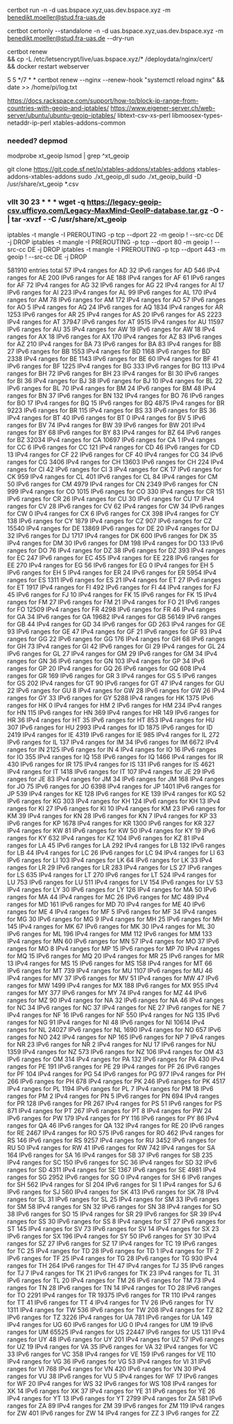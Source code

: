 certbot run -n -d uas.bspace.xyz,uas.dev.bspace.xyz  -m  benedikt.moeller@stud.fra-uas.de


certbot certonly --standalone -n -d uas.bspace.xyz,uas.dev.bspace.xyz  -m  benedikt.moeller@stud.fra-uas.de --dry-run 

certbot renew \
 && cp -L /etc/letsencrypt/live/uas.bspace.xyz/* /deploydata/nginx/cert/ \
 && docker restart webserver

 5 5 */7 * * certbot renew --nginx --renew-hook "systemctl reload nginx" && date >> /home/pi/log.txt

https://docs.rackspace.com/support/how-to/block-ip-range-from-countries-with-geoip-and-iptables/
https://www.eigener-server.ch/web-server/ubuntu/ubuntu-geoip-iptables/
libtext-csv-xs-perl libmoosex-types-netaddr-ip-perl
xtables-addons-common
### needed? depmod
modprobe xt_geoip
lsmod | grep ^xt_geoip

git clone https://git.code.sf.net/p/xtables-addons/xtables-addons xtables-addons-xtables-addons
sudo ./xt_geoip_dl
sudo ./xt_geoip_build -D /usr/share/xt_geoip *.csv
 ### vllt 30 23 * * * wget -q https://legacy-geoip-csv.ufficyo.com/Legacy-MaxMind-GeoIP-database.tar.gz -O - | tar -xvzf - -C /usr/share/xt_geoip

iptables -t mangle -I PREROUTING -p tcp --dport 22 -m geoip ! --src-cc DE -j DROP
iptables -t mangle -I PREROUTING -p tcp --dport 80 -m geoip ! --src-cc DE -j DROP
iptables -t mangle -I PREROUTING -p tcp --dport 443 -m geoip ! --src-cc DE -j DROP

581910 entries total
   57 IPv4 ranges for AD
   32 IPv6 ranges for AD
  546 IPv4 ranges for AE
  200 IPv6 ranges for AE
  188 IPv4 ranges for AF
   61 IPv6 ranges for AF
   72 IPv4 ranges for AG
   32 IPv6 ranges for AG
   22 IPv4 ranges for AI
   17 IPv6 ranges for AI
  223 IPv4 ranges for AL
   99 IPv6 ranges for AL
  170 IPv4 ranges for AM
   78 IPv6 ranges for AM
  172 IPv4 ranges for AO
   57 IPv6 ranges for AO
    5 IPv4 ranges for AQ
   24 IPv6 ranges for AQ
 1834 IPv4 ranges for AR
 1253 IPv6 ranges for AR
   25 IPv4 ranges for AS
   20 IPv6 ranges for AS
 2223 IPv4 ranges for AT
37947 IPv6 ranges for AT
 9515 IPv4 ranges for AU
11597 IPv6 ranges for AU
   35 IPv4 ranges for AW
   19 IPv6 ranges for AW
   18 IPv4 ranges for AX
   18 IPv6 ranges for AX
  170 IPv4 ranges for AZ
   83 IPv6 ranges for AZ
  210 IPv4 ranges for BA
   73 IPv6 ranges for BA
   83 IPv4 ranges for BB
   27 IPv6 ranges for BB
 1553 IPv4 ranges for BD
 1168 IPv6 ranges for BD
 2338 IPv4 ranges for BE
 1143 IPv6 ranges for BE
   60 IPv4 ranges for BF
   41 IPv6 ranges for BF
 1225 IPv4 ranges for BG
  333 IPv6 ranges for BG
  113 IPv4 ranges for BH
   72 IPv6 ranges for BH
   23 IPv4 ranges for BI
   30 IPv6 ranges for BI
   36 IPv4 ranges for BJ
   38 IPv6 ranges for BJ
   10 IPv4 ranges for BL
   22 IPv6 ranges for BL
   70 IPv4 ranges for BM
   24 IPv6 ranges for BM
   48 IPv4 ranges for BN
   37 IPv6 ranges for BN
  132 IPv4 ranges for BO
   76 IPv6 ranges for BO
   17 IPv4 ranges for BQ
   15 IPv6 ranges for BQ
 4875 IPv4 ranges for BR
 9223 IPv6 ranges for BR
  115 IPv4 ranges for BS
   33 IPv6 ranges for BS
   36 IPv4 ranges for BT
   40 IPv6 ranges for BT
    0 IPv4 ranges for BV
    5 IPv6 ranges for BV
   74 IPv4 ranges for BW
   39 IPv6 ranges for BW
  201 IPv4 ranges for BY
   68 IPv6 ranges for BY
   83 IPv4 ranges for BZ
   64 IPv6 ranges for BZ
32034 IPv4 ranges for CA
10697 IPv6 ranges for CA
    1 IPv4 ranges for CC
    6 IPv6 ranges for CC
  121 IPv4 ranges for CD
   46 IPv6 ranges for CD
   13 IPv4 ranges for CF
   22 IPv6 ranges for CF
   40 IPv4 ranges for CG
   34 IPv6 ranges for CG
 3406 IPv4 ranges for CH
13603 IPv6 ranges for CH
  224 IPv4 ranges for CI
   42 IPv6 ranges for CI
    3 IPv4 ranges for CK
   17 IPv6 ranges for CK
  959 IPv4 ranges for CL
  401 IPv6 ranges for CL
   84 IPv4 ranges for CM
   50 IPv6 ranges for CM
 4979 IPv4 ranges for CN
 2349 IPv6 ranges for CN
  999 IPv4 ranges for CO
 1015 IPv6 ranges for CO
  330 IPv4 ranges for CR
  151 IPv6 ranges for CR
   26 IPv4 ranges for CU
   30 IPv6 ranges for CU
   17 IPv4 ranges for CV
   28 IPv6 ranges for CV
   62 IPv4 ranges for CW
   34 IPv6 ranges for CW
    0 IPv4 ranges for CX
    6 IPv6 ranges for CX
  398 IPv4 ranges for CY
  138 IPv6 ranges for CY
 1879 IPv4 ranges for CZ
  907 IPv6 ranges for CZ
15540 IPv4 ranges for DE
13869 IPv6 ranges for DE
   20 IPv4 ranges for DJ
   32 IPv6 ranges for DJ
 1717 IPv4 ranges for DK
  600 IPv6 ranges for DK
   35 IPv4 ranges for DM
   30 IPv6 ranges for DM
  198 IPv4 ranges for DO
  133 IPv6 ranges for DO
   76 IPv4 ranges for DZ
   38 IPv6 ranges for DZ
  393 IPv4 ranges for EC
  247 IPv6 ranges for EC
  455 IPv4 ranges for EE
  228 IPv6 ranges for EE
  270 IPv4 ranges for EG
   56 IPv6 ranges for EG
    0 IPv4 ranges for EH
    5 IPv6 ranges for EH
    5 IPv4 ranges for ER
   24 IPv6 ranges for ER
 5954 IPv4 ranges for ES
 1311 IPv6 ranges for ES
   21 IPv4 ranges for ET
   27 IPv6 ranges for ET
 1917 IPv4 ranges for FI
  492 IPv6 ranges for FI
   44 IPv4 ranges for FJ
   45 IPv6 ranges for FJ
   10 IPv4 ranges for FK
   15 IPv6 ranges for FK
   15 IPv4 ranges for FM
   27 IPv6 ranges for FM
   21 IPv4 ranges for FO
   21 IPv6 ranges for FO
12509 IPv4 ranges for FR
 4298 IPv6 ranges for FR
   46 IPv4 ranges for GA
   34 IPv6 ranges for GA
19682 IPv4 ranges for GB
56149 IPv6 ranges for GB
   44 IPv4 ranges for GD
   34 IPv6 ranges for GD
  263 IPv4 ranges for GE
   93 IPv6 ranges for GE
   47 IPv4 ranges for GF
   21 IPv6 ranges for GF
   93 IPv4 ranges for GG
   22 IPv6 ranges for GG
  176 IPv4 ranges for GH
   68 IPv6 ranges for GH
   73 IPv4 ranges for GI
   42 IPv6 ranges for GI
   29 IPv4 ranges for GL
   24 IPv6 ranges for GL
   27 IPv4 ranges for GM
   29 IPv6 ranges for GM
   34 IPv4 ranges for GN
   36 IPv6 ranges for GN
  103 IPv4 ranges for GP
   34 IPv6 ranges for GP
   20 IPv4 ranges for GQ
   26 IPv6 ranges for GQ
  608 IPv4 ranges for GR
  169 IPv6 ranges for GR
    3 IPv4 ranges for GS
    5 IPv6 ranges for GS
  202 IPv4 ranges for GT
   90 IPv6 ranges for GT
   47 IPv4 ranges for GU
   22 IPv6 ranges for GU
    8 IPv4 ranges for GW
   28 IPv6 ranges for GW
   26 IPv4 ranges for GY
   33 IPv6 ranges for GY
 5288 IPv4 ranges for HK
 1375 IPv6 ranges for HK
    0 IPv4 ranges for HM
    2 IPv6 ranges for HM
  234 IPv4 ranges for HN
  115 IPv6 ranges for HN
  369 IPv4 ranges for HR
  149 IPv6 ranges for HR
   36 IPv4 ranges for HT
   35 IPv6 ranges for HT
  853 IPv4 ranges for HU
  307 IPv6 ranges for HU
 2993 IPv4 ranges for ID
 1875 IPv6 ranges for ID
 2419 IPv4 ranges for IE
 4319 IPv6 ranges for IE
  985 IPv4 ranges for IL
  272 IPv6 ranges for IL
  137 IPv4 ranges for IM
   34 IPv6 ranges for IM
 6672 IPv4 ranges for IN
 2125 IPv6 ranges for IN
    4 IPv4 ranges for IO
   16 IPv6 ranges for IO
  355 IPv4 ranges for IQ
  158 IPv6 ranges for IQ
 1466 IPv4 ranges for IR
  430 IPv6 ranges for IR
  175 IPv4 ranges for IS
  131 IPv6 ranges for IS
 4621 IPv4 ranges for IT
 1418 IPv6 ranges for IT
  107 IPv4 ranges for JE
   29 IPv6 ranges for JE
   83 IPv4 ranges for JM
   34 IPv6 ranges for JM
  168 IPv4 ranges for JO
   75 IPv6 ranges for JO
 6398 IPv4 ranges for JP
 1401 IPv6 ranges for JP
  539 IPv4 ranges for KE
  128 IPv6 ranges for KE
  139 IPv4 ranges for KG
   52 IPv6 ranges for KG
  303 IPv4 ranges for KH
  124 IPv6 ranges for KH
   13 IPv4 ranges for KI
   27 IPv6 ranges for KI
   10 IPv4 ranges for KM
   23 IPv6 ranges for KM
   39 IPv4 ranges for KN
   28 IPv6 ranges for KN
    7 IPv4 ranges for KP
   33 IPv6 ranges for KP
 1678 IPv4 ranges for KR
 1300 IPv6 ranges for KR
  327 IPv4 ranges for KW
   81 IPv6 ranges for KW
   50 IPv4 ranges for KY
   19 IPv6 ranges for KY
  632 IPv4 ranges for KZ
  104 IPv6 ranges for KZ
   81 IPv4 ranges for LA
   45 IPv6 ranges for LA
  292 IPv4 ranges for LB
  132 IPv6 ranges for LB
   44 IPv4 ranges for LC
   26 IPv6 ranges for LC
   94 IPv4 ranges for LI
   63 IPv6 ranges for LI
  103 IPv4 ranges for LK
   64 IPv6 ranges for LK
   33 IPv4 ranges for LR
   29 IPv6 ranges for LR
  283 IPv4 ranges for LS
   27 IPv6 ranges for LS
  635 IPv4 ranges for LT
  270 IPv6 ranges for LT
  524 IPv4 ranges for LU
  753 IPv6 ranges for LU
  511 IPv4 ranges for LV
  154 IPv6 ranges for LV
   53 IPv4 ranges for LY
   30 IPv6 ranges for LY
  126 IPv4 ranges for MA
   50 IPv6 ranges for MA
   44 IPv4 ranges for MC
   26 IPv6 ranges for MC
  489 IPv4 ranges for MD
  161 IPv6 ranges for MD
   70 IPv4 ranges for ME
   40 IPv6 ranges for ME
    4 IPv4 ranges for MF
    5 IPv6 ranges for MF
   34 IPv4 ranges for MG
   30 IPv6 ranges for MG
    9 IPv4 ranges for MH
   25 IPv6 ranges for MH
  145 IPv4 ranges for MK
   67 IPv6 ranges for MK
   30 IPv4 ranges for ML
   30 IPv6 ranges for ML
  196 IPv4 ranges for MM
  112 IPv6 ranges for MM
  133 IPv4 ranges for MN
   60 IPv6 ranges for MN
   57 IPv4 ranges for MO
   37 IPv6 ranges for MO
    8 IPv4 ranges for MP
   15 IPv6 ranges for MP
   70 IPv4 ranges for MQ
   15 IPv6 ranges for MQ
   20 IPv4 ranges for MR
   25 IPv6 ranges for MR
   13 IPv4 ranges for MS
   15 IPv6 ranges for MS
  158 IPv4 ranges for MT
   66 IPv6 ranges for MT
  739 IPv4 ranges for MU
 1107 IPv6 ranges for MU
   46 IPv4 ranges for MV
   37 IPv6 ranges for MV
   51 IPv4 ranges for MW
   47 IPv6 ranges for MW
 1499 IPv4 ranges for MX
  188 IPv6 ranges for MX
  955 IPv4 ranges for MY
  377 IPv6 ranges for MY
   74 IPv4 ranges for MZ
   44 IPv6 ranges for MZ
   90 IPv4 ranges for NA
   32 IPv6 ranges for NA
   46 IPv4 ranges for NC
   34 IPv6 ranges for NC
   37 IPv4 ranges for NE
   27 IPv6 ranges for NE
    7 IPv4 ranges for NF
   16 IPv6 ranges for NF
  550 IPv4 ranges for NG
  135 IPv6 ranges for NG
   91 IPv4 ranges for NI
   48 IPv6 ranges for NI
10614 IPv4 ranges for NL
24027 IPv6 ranges for NL
 1690 IPv4 ranges for NO
  657 IPv6 ranges for NO
  242 IPv4 ranges for NP
  165 IPv6 ranges for NP
    7 IPv4 ranges for NR
   23 IPv6 ranges for NR
    2 IPv4 ranges for NU
   17 IPv6 ranges for NU
 1359 IPv4 ranges for NZ
  573 IPv6 ranges for NZ
  106 IPv4 ranges for OM
   43 IPv6 ranges for OM
  314 IPv4 ranges for PA
  132 IPv6 ranges for PA
  430 IPv4 ranges for PE
  191 IPv6 ranges for PE
   29 IPv4 ranges for PF
   26 IPv6 ranges for PF
  104 IPv4 ranges for PG
   54 IPv6 ranges for PG
  977 IPv4 ranges for PH
  266 IPv6 ranges for PH
  678 IPv4 ranges for PK
  246 IPv6 ranges for PK
 4517 IPv4 ranges for PL
 1194 IPv6 ranges for PL
    7 IPv4 ranges for PM
   18 IPv6 ranges for PM
    2 IPv4 ranges for PN
    5 IPv6 ranges for PN
  694 IPv4 ranges for PR
  128 IPv6 ranges for PR
  267 IPv4 ranges for PS
   51 IPv6 ranges for PS
  871 IPv4 ranges for PT
  267 IPv6 ranges for PT
    8 IPv4 ranges for PW
   24 IPv6 ranges for PW
  179 IPv4 ranges for PY
  116 IPv6 ranges for PY
   86 IPv4 ranges for QA
   46 IPv6 ranges for QA
  132 IPv4 ranges for RE
   20 IPv6 ranges for RE
 2467 IPv4 ranges for RO
  575 IPv6 ranges for RO
  462 IPv4 ranges for RS
  146 IPv6 ranges for RS
 9257 IPv4 ranges for RU
 3452 IPv6 ranges for RU
   50 IPv4 ranges for RW
   41 IPv6 ranges for RW
  742 IPv4 ranges for SA
  164 IPv6 ranges for SA
   16 IPv4 ranges for SB
   37 IPv6 ranges for SB
  235 IPv4 ranges for SC
  150 IPv6 ranges for SC
   36 IPv4 ranges for SD
   32 IPv6 ranges for SD
 4311 IPv4 ranges for SE
 1367 IPv6 ranges for SE
 4981 IPv4 ranges for SG
 2952 IPv6 ranges for SG
    0 IPv4 ranges for SH
    6 IPv6 ranges for SH
  562 IPv4 ranges for SI
  204 IPv6 ranges for SI
    1 IPv4 ranges for SJ
    6 IPv6 ranges for SJ
  560 IPv4 ranges for SK
  413 IPv6 ranges for SK
   78 IPv4 ranges for SL
   31 IPv6 ranges for SL
   25 IPv4 ranges for SM
   33 IPv6 ranges for SM
   58 IPv4 ranges for SN
   32 IPv6 ranges for SN
   38 IPv4 ranges for SO
   38 IPv6 ranges for SO
   15 IPv4 ranges for SR
   29 IPv6 ranges for SR
   39 IPv4 ranges for SS
   30 IPv6 ranges for SS
    8 IPv4 ranges for ST
   27 IPv6 ranges for ST
  145 IPv4 ranges for SV
   73 IPv6 ranges for SV
   14 IPv4 ranges for SX
   23 IPv6 ranges for SX
  196 IPv4 ranges for SY
   50 IPv6 ranges for SY
   30 IPv4 ranges for SZ
   27 IPv6 ranges for SZ
   17 IPv4 ranges for TC
   19 IPv6 ranges for TC
   25 IPv4 ranges for TD
   28 IPv6 ranges for TD
    1 IPv4 ranges for TF
    2 IPv6 ranges for TF
   25 IPv4 ranges for TG
   28 IPv6 ranges for TG
  930 IPv4 ranges for TH
  264 IPv6 ranges for TH
   47 IPv4 ranges for TJ
   35 IPv6 ranges for TJ
    7 IPv4 ranges for TK
   21 IPv6 ranges for TK
   23 IPv4 ranges for TL
   31 IPv6 ranges for TL
   20 IPv4 ranges for TM
   26 IPv6 ranges for TM
   73 IPv4 ranges for TN
   28 IPv6 ranges for TN
   14 IPv4 ranges for TO
   28 IPv6 ranges for TO
 2291 IPv4 ranges for TR
19375 IPv6 ranges for TR
  110 IPv4 ranges for TT
   41 IPv6 ranges for TT
    4 IPv4 ranges for TV
   26 IPv6 ranges for TV
 1311 IPv4 ranges for TW
  536 IPv6 ranges for TW
  208 IPv4 ranges for TZ
   82 IPv6 ranges for TZ
 3226 IPv4 ranges for UA
  781 IPv6 ranges for UA
  149 IPv4 ranges for UG
   60 IPv6 ranges for UG
    0 IPv4 ranges for UM
   19 IPv6 ranges for UM
65525 IPv4 ranges for US
22447 IPv6 ranges for US
  131 IPv4 ranges for UY
   48 IPv6 ranges for UY
  201 IPv4 ranges for UZ
   57 IPv6 ranges for UZ
   19 IPv4 ranges for VA
   35 IPv6 ranges for VA
   32 IPv4 ranges for VC
   33 IPv6 ranges for VC
  358 IPv4 ranges for VE
  159 IPv6 ranges for VE
  110 IPv4 ranges for VG
   36 IPv6 ranges for VG
   53 IPv4 ranges for VI
   31 IPv6 ranges for VI
  768 IPv4 ranges for VN
  420 IPv6 ranges for VN
   30 IPv4 ranges for VU
   38 IPv6 ranges for VU
    5 IPv4 ranges for WF
   17 IPv6 ranges for WF
   20 IPv4 ranges for WS
   32 IPv6 ranges for WS
  108 IPv4 ranges for XK
   14 IPv6 ranges for XK
   37 IPv4 ranges for YE
   31 IPv6 ranges for YE
   26 IPv4 ranges for YT
   13 IPv6 ranges for YT
 2799 IPv4 ranges for ZA
  581 IPv6 ranges for ZA
   89 IPv4 ranges for ZM
   39 IPv6 ranges for ZM
  119 IPv4 ranges for ZW
  401 IPv6 ranges for ZW
   14 IPv4 ranges for ZZ
    3 IPv6 ranges for ZZ